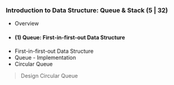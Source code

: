 ### Introduction to Data Structure: Queue & Stack (5 | 32)
- Overview   
- #### (1) Queue: First-in-first-out Data Structure   
- First-in-first-out Data Structure   
- Queue - Implementation   
- Circular Queue   
> Design Circular Queue   
